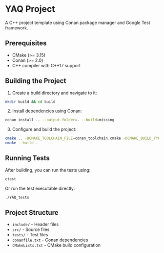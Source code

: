 # YAQ Project

A C++ project template using Conan package manager and Google Test framework.

## Prerequisites

- CMake (>= 3.15)
- Conan (>= 2.0)
- C++ compiler with C++17 support

## Building the Project

1. Create a build directory and navigate to it:
```bash
mkdir build && cd build
```

2. Install dependencies using Conan:
```bash
conan install .. --output-folder=. --build=missing
```

3. Configure and build the project:
```bash
cmake .. -DCMAKE_TOOLCHAIN_FILE=conan_toolchain.cmake -DCMAKE_BUILD_TYPE=Release
cmake --build .
```

## Running Tests

After building, you can run the tests using:
```bash
ctest
```

Or run the test executable directly:
```bash
./YAQ_tests
```

## Project Structure

- `include/` - Header files
- `src/` - Source files
- `tests/` - Test files
- `conanfile.txt` - Conan dependencies
- `CMakeLists.txt` - CMake build configuration 